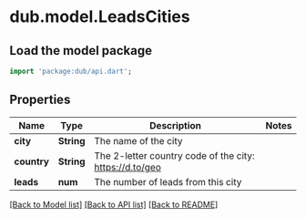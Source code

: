 # dub.model.LeadsCities

## Load the model package
```dart
import 'package:dub/api.dart';
```

## Properties
Name | Type | Description | Notes
------------ | ------------- | ------------- | -------------
**city** | **String** | The name of the city | 
**country** | **String** | The 2-letter country code of the city: https://d.to/geo | 
**leads** | **num** | The number of leads from this city | 

[[Back to Model list]](../README.md#documentation-for-models) [[Back to API list]](../README.md#documentation-for-api-endpoints) [[Back to README]](../README.md)


